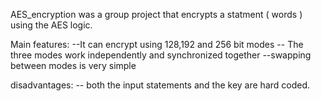 AES_encryption was a group project that
encrypts a statment ( words ) using the AES logic.

Main features:
--It can encrypt using 
 128,192 and 256 bit modes
-- The three modes work independently and
  synchronized together
--swapping between modes is very simple

disadvantages:
-- both the input statements and the 
   key are hard coded.
